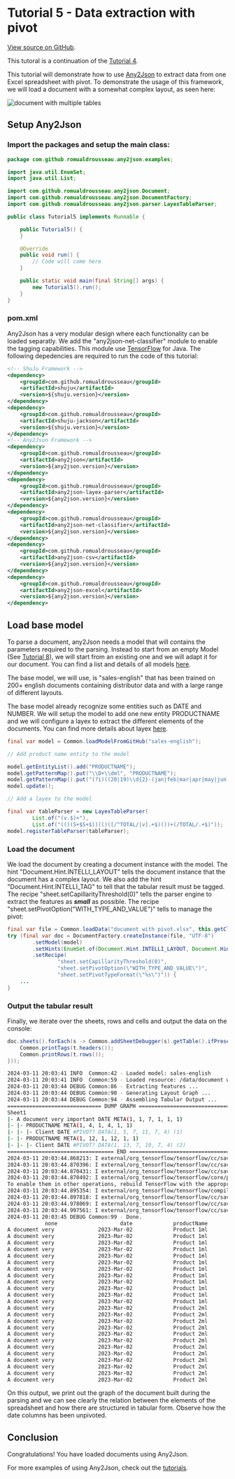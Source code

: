 # Tutorial 5 - Data extraction with pivot

[View source on GitHub](https://github.com/RomualdRousseau/Any2Json-Examples).

This tutoral is a continuation of the [Tutorial 4](tutorial_4.md).

This tutorial will demonstrate how to use [Any2Json](https://github.com/RomualdRousseau/Any2Json) to extract data from
one Excel spreadsheet with pivot. To demonstrate the usage of this framework, we will load a document
with a somewhat complex layout, as seen here:

![document with multiple tables](images/tutorial5_data.png)

## Setup Any2Json

### Import the packages and setup the main class:

```java
package com.github.romualdrousseau.any2json.examples;

import java.util.EnumSet;
import java.util.List;

import com.github.romualdrousseau.any2json.Document;
import com.github.romualdrousseau.any2json.DocumentFactory;
import com.github.romualdrousseau.any2json.parser.LayexTableParser;

public class Tutorial5 implements Runnable {

    public Tutorial5() {
    }

    @Override
    public void run() {
        // Code will come here
    }

    public static void main(final String[] args) {
        new Tutorial5().run();
    }
}
```

### pom.xml

Any2Json has a very modular design where each functionality can be loaded separatly. We add the "any2json-net-classifier"
module to enable the tagging capabilities. This module use [TensorFlow](https://www.tensorflow.org/) for Java. The
following depedencies are required to run the code of this tutorial:

```xml
<!-- ShuJu Framework -->
<dependency>
    <groupId>com.github.romualdrousseau</groupId>
    <artifactId>shuju</artifactId>
    <version>${shuju.version}</version>
</dependency>
<dependency>
    <groupId>com.github.romualdrousseau</groupId>
    <artifactId>shuju-jackson</artifactId>
    <version>${shuju.version}</version>
</dependency>
<!-- Any2Json Framework -->
<dependency>
    <groupId>com.github.romualdrousseau</groupId>
    <artifactId>any2json</artifactId>
    <version>${any2json.version}</version>
</dependency>
<dependency>
    <groupId>com.github.romualdrousseau</groupId>
    <artifactId>any2json-layex-parser</artifactId>
    <version>${any2json.version}</version>
</dependency>
<dependency>
    <groupId>com.github.romualdrousseau</groupId>
    <artifactId>any2json-net-classifier</artifactId>
    <version>${any2json.version}</version>
</dependency>
<dependency>
    <groupId>com.github.romualdrousseau</groupId>
    <artifactId>any2json-csv</artifactId>
    <version>${any2json.version}</version>
</dependency>
<dependency>
    <groupId>com.github.romualdrousseau</groupId>
    <artifactId>any2json-excel</artifactId>
    <version>${any2json.version}</version>
</dependency>
```

## Load base model

To parse a document, any2Json needs a model that will contains the parameters required to the parsing. Instead to start
from an empty Model (See [Tutorial 8](tutorial_8.md)), we will start from an existing one and we will adapt it for our
document. You can find a list and details of all models [here](https://github.com/RomualdRousseau/Any2Json-Models/).

The base model, we will use, is "sales-english" that has been trained on 200+ english documents containing distributor
data and with a large range of different layouts.

The base model already recognize some entities such as DATE and NUMBER. We will setup the model to add one new entity
PRODUCTNAME and we will configure a layex to extract the different elements of the documents. You can find more details
about layex [here](white_papers.md).

```java
final var model = Common.loadModelFromGitHub("sales-english");

// Add product name entity to the model

model.getEntityList().add("PRODUCTNAME");
model.getPatternMap().put("\\D+\\dml", "PRODUCTNAME");
model.getPatternMap().put("(?i)((20|19)\\d{2}-(jan|feb|mar|apr|may|jun|jul|aug|sep|oct|nov|dec)-\\d{2})", "DATE");
model.update();

// Add a layex to the model

final var tableParser = new LayexTableParser(
        List.of("(v.$)+"),
        List.of("(()(S+$S+$))(()([/^TOTAL/|v].+$)())+(/TOTAL/.+$)"));
model.registerTableParser(tableParser);
```

### Load the document

We load the document by creating a document instance with the model. The hint "Document.Hint.INTELLI_LAYOUT" tells
the document instance that the document has a complex layout. We also add the hint "Document.Hint.INTELLI_TAG" to tell
that the tabular result must be tagged. The recipe "sheet.setCapillarityThreshold(0)" tells the parser engine to extract
the features as ***small*** as possible. The recipe "sheet.setPivotOption(\"WITH_TYPE_AND_VALUE\")" tells to manage the
pivot:

```java
final var file = Common.loadData("document with pivot.xlsx", this.getClass());
try (final var doc = DocumentFactory.createInstance(file, "UTF-8")
        .setModel(model)
        .setHints(EnumSet.of(Document.Hint.INTELLI_LAYOUT, Document.Hint.INTELLI_TAG))
        .setRecipe(
                "sheet.setCapillarityThreshold(0)",
                "sheet.setPivotOption(\"WITH_TYPE_AND_VALUE\")",
                "sheet.setPivotTypeFormat(\"%s\")")) {
    ...
}
```

### Output the tabular result

Finally, we iterate over the sheets, rows and cells and output the data on the console:

```java
doc.sheets().forEach(s -> Common.addSheetDebugger(s).getTable().ifPresent(t -> {
    Common.printTags(t.headers());
    Common.printRows(t.rows());
}));
```

```bash
2024-03-11 20:03:41 INFO  Common:42 - Loaded model: sales-english
2024-03-11 20:03:41 INFO  Common:59 - Loaded resource: /data/document with pivot.xlsx
2024-03-11 20:03:44 DEBUG Common:86 - Extracting features ...
2024-03-11 20:03:44 DEBUG Common:90 - Generating Layout Graph ...
2024-03-11 20:03:44 DEBUG Common:94 - Assembling Tabular Output ...
============================== DUMP GRAPH ===============================
Sheet1
|- A document very important DATE META(1, 1, 7, 1, 1, 1)
|- |- PRODUCTNAME META(1, 4, 1, 4, 1, 1)
|- |- |- Client DATE #PIVOT? DATA(1, 5, 7, 11, 7, 4) (1)
|- |- PRODUCTNAME META(1, 12, 1, 12, 1, 1)
|- |- |- Client DATE #PIVOT? DATA(1, 13, 7, 19, 7, 4) (2)
================================== END ==================================
2024-03-11 20:03:44.868213: I external/org_tensorflow/tensorflow/cc/saved_model/reader.cc:45] Reading SavedModel from: /tmp/model-937345648011368689
2024-03-11 20:03:44.870396: I external/org_tensorflow/tensorflow/cc/saved_model/reader.cc:89] Reading meta graph with tags { serve }
2024-03-11 20:03:44.870431: I external/org_tensorflow/tensorflow/cc/saved_model/reader.cc:130] Reading SavedModel debug info (if present) from: /tmp/model-937345648011368689
2024-03-11 20:03:44.870492: I external/org_tensorflow/tensorflow/core/platform/cpu_feature_guard.cc:193] This TensorFlow binary is optimized with oneAPI Deep Neural Network Library (oneDNN) to use the following CPU instructions in performance-critical operations:  AVX2 FMA
To enable them in other operations, rebuild TensorFlow with the appropriate compiler flags.
2024-03-11 20:03:44.895354: I external/org_tensorflow/tensorflow/compiler/mlir/mlir_graph_optimization_pass.cc:354] MLIR V1 optimization pass is not enabled
2024-03-11 20:03:44.897818: I external/org_tensorflow/tensorflow/cc/saved_model/loader.cc:229] Restoring SavedModel bundle.
2024-03-11 20:03:44.978069: I external/org_tensorflow/tensorflow/cc/saved_model/loader.cc:213] Running initialization op on SavedModel bundle at path: /tmp/model-937345648011368689
2024-03-11 20:03:44.997561: I external/org_tensorflow/tensorflow/cc/saved_model/loader.cc:305] SavedModel load for tags { serve }; Status: success: OK. Took 129361 microseconds.
2024-03-11 20:03:45 DEBUG Common:99 - Done.
            none                    date             productName            customerName                    date                  amount                quantity
A document very              2023-Mar-02             Product 1ml                     AAA             2023-Jan-01                     100                       1
A document very              2023-Mar-02             Product 1ml                     AAA             2023-Feb-01                     100                       1
A document very              2023-Mar-02             Product 1ml                     AAA             2023-Mar-02                     100                       1
A document very              2023-Mar-02             Product 1ml                     BBB             2023-Jan-01                     100                       1
A document very              2023-Mar-02             Product 1ml                     BBB             2023-Feb-01                     100                       1
A document very              2023-Mar-02             Product 1ml                     BBB             2023-Mar-02                     100                       1
A document very              2023-Mar-02             Product 1ml                     BBB             2023-Jan-01                     300                       3
A document very              2023-Mar-02             Product 1ml                     BBB             2023-Feb-01                     300                       3
A document very              2023-Mar-02             Product 1ml                     BBB             2023-Mar-02                     300                       3
A document very              2023-Mar-02             Product 1ml                     AAA             2023-Jan-01                     100                       1
A document very              2023-Mar-02             Product 1ml                     AAA             2023-Feb-01                     100                       1
A document very              2023-Mar-02             Product 1ml                     AAA             2023-Mar-02                     100                       1
A document very              2023-Mar-02             Product 2ml                     AAA             2023-Jan-01                     100                       1
A document very              2023-Mar-02             Product 2ml                     AAA             2023-Feb-01                     100                       1
A document very              2023-Mar-02             Product 2ml                     AAA             2023-Mar-02                     100                       1
A document very              2023-Mar-02             Product 2ml                     BBB             2023-Jan-01                     100                       1
A document very              2023-Mar-02             Product 2ml                     BBB             2023-Feb-01                     100                       1
A document very              2023-Mar-02             Product 2ml                     BBB             2023-Mar-02                     100                       1
A document very              2023-Mar-02             Product 2ml                     BBB             2023-Jan-01                     300                       3
A document very              2023-Mar-02             Product 2ml                     BBB             2023-Feb-01                     300                       3
A document very              2023-Mar-02             Product 2ml                     BBB             2023-Mar-02                     300                       3
A document very              2023-Mar-02             Product 2ml                     AAA             2023-Jan-01                     100                       1
A document very              2023-Mar-02             Product 2ml                     AAA             2023-Feb-01                     100                       1
A document very              2023-Mar-02             Product 2ml                     AAA             2023-Mar-02                     100                       1
```

On this output, we print out the graph of the document built during the parsing and we can see clearly the relation
between the elements of the spreadsheet and how there are structured in tabular form. Observe how the date columns has
been unpivoted.

## Conclusion

Congratulations! You have loaded documents using Any2Json.

For more examples of using Any2Json, check out the [tutorials](index.md).